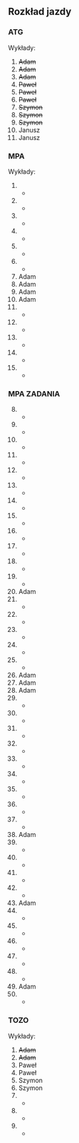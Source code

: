 ## Rozkład jazdy

### ATG
Wykłady:
1. ~~Adam~~
2. ~~Adam~~
3. ~~Adam~~
4. ~~Paweł~~
5. ~~Paweł~~
6. ~~Paweł~~
7. ~~Szymon~~
8. ~~Szymon~~
9. ~~Szymon~~
10. Janusz
11. Janusz

### MPA
Wykłady:
1. -
2. -
3. -
4. -
5. -
6. -
7. Adam
8. Adam
9. Adam
10. Adam
11. -
12. -
13. -
14. -
15. -

### MPA ZADANIA
8. -   
9. - 
10. - 
11. -
12. -
14. -
15. -
16. -
17. -
18. -
19. -
20. -
21. Adam
22. -
23. -
24. -
25. -
26. -
27. Adam
28. Adam
29. Adam
30. -
31. -
32. -
33. -
34. -
35. -
36. -
37. -
38. -
39. Adam
40. -
41. -
43. -
44. -
45. Adam
46. -
47. -
48. -
49. -
50. -
51. Adam
52. -

### TOZO
Wykłady:
1. ~~Adam~~
2. ~~Adam~~
3. Paweł 
4. Paweł 
5. Szymon
6. Szymon
7. -
8. -
9. -
